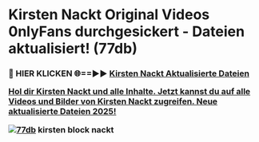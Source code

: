 # Kirsten Nackt Original Videos 0nlyFans durchgesickert - Dateien aktualisiert! (77db)

<h3>🔴 HIER KLICKEN 🌐==►► <a href="https://tinyurl.com/h6vf6nb8" rel="nofollow">Kirsten Nackt Aktualisierte Dateien

Hol dir Kirsten Nackt und alle Inhalte. Jetzt kannst du auf alle Videos und Bilder von Kirsten Nackt zugreifen. Neue aktualisierte Dateien 2025!

[![77db](https://i.imgur.com/sD4kR3V.gif)](https://tinyurl.com/h6vf6nb8)
kirsten block nackt